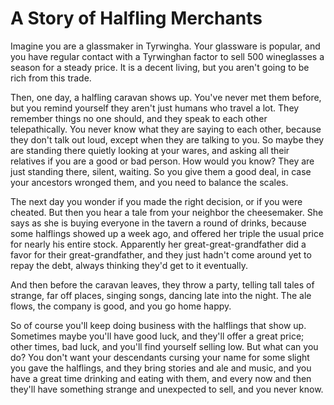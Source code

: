 # A Story of Halfling Merchants

Imagine you are a glassmaker in Tyrwingha. Your glassware is popular, and you have regular contact with a Tyrwinghan factor to sell 500 wineglasses a season for a steady price. It is a decent living, but you aren't going to be rich from this trade. 

Then, one day, a halfling caravan shows up. You've never met them before, but you remind yourself they aren't just humans who travel a lot. They remember things no one should, and they speak to each other telepathically. You never know what they are saying to each other, because they don't talk out loud, except when they are talking to you. So maybe they are standing there quietly looking at your wares, and asking all their relatives if you are a good or bad person. How would you know? They are just standing there, silent, waiting. So you give them a good deal, in case your ancestors wronged them, and you need to balance the scales. 

The next day you wonder if you made the right decision, or if you were cheated. But then you hear a tale from your neighbor the cheesemaker. She says as she is buying everyone in the tavern a round of drinks, because some halflings showed up a week ago, and offered her triple the usual price for nearly his entire stock. Apparently her great-great-grandfather did a favor for their great-grandfather, and they just hadn't come around yet to repay the debt, always thinking they'd get to it eventually. 

And then before the caravan leaves, they throw a party, telling tall tales of strange, far off places, singing songs, dancing late into the night. The ale flows, the company is good, and you go home happy. 

So of course you'll keep doing business with the halflings that show up. Sometimes maybe you'll have good luck, and they'll offer a great price; other times, bad luck, and you'll find yourself selling low. But what can you do? You don't want your descendants cursing your name for some slight you gave the halflings, and they bring stories and ale and music, and you have a great time drinking and eating with them, and every now and then they'll have something strange and unexpected to sell, and you never know.